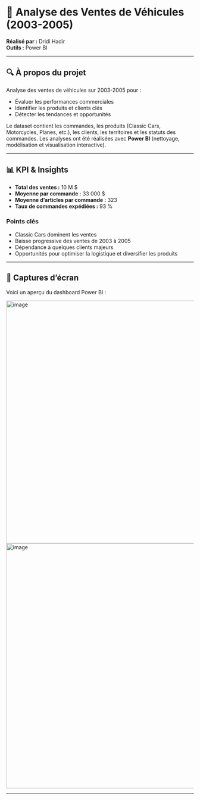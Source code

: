 # 🚗 Analyse des Ventes de Véhicules (2003-2005)

**Réalisé par :** Dridi Hadir  
**Outils :** Power BI  

---

## 🔍 À propos du projet

Analyse des ventes de véhicules sur 2003-2005 pour :  
- Évaluer les performances commerciales  
- Identifier les produits et clients clés  
- Détecter les tendances et opportunités  

Le dataset contient les commandes, les produits (Classic Cars, Motorcycles, Planes, etc.), les clients, les territoires et les statuts des commandes. Les analyses ont été réalisées avec **Power BI** (nettoyage, modélisation et visualisation interactive).

---

## 📊 KPI & Insights

- **Total des ventes :** 10 M $  
- **Moyenne par commande :** 33 000 $  
- **Moyenne d’articles par commande :** 323  
- **Taux de commandes expédiées :** 93 %  

### Points clés
- Classic Cars dominent les ventes  
- Baisse progressive des ventes de 2003 à 2005  
- Dépendance à quelques clients majeurs  
- Opportunités pour optimiser la logistique et diversifier les produits  

---

## 📸 Captures d’écran

Voici un aperçu du dashboard Power BI :  

<img width="1160" height="652" alt="image" src="https://github.com/user-attachments/assets/4205a95d-cc1b-44b2-a2fd-74de1978703c" />
  
<img width="1161" height="658" alt="image" src="https://github.com/user-attachments/assets/b8f8d706-ff72-4166-9a1e-9e19c2e09cdc" />





---

